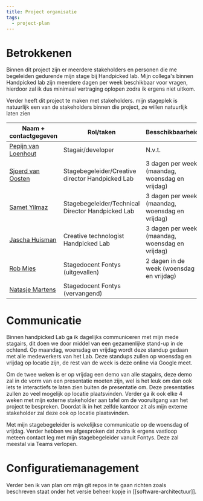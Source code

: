 ```yaml
---
title: Project organisatie
tags:
  - project-plan
---
```

# Betrokkenen
Binnen dit project zijn er meerdere stakeholders en personen die me begeleiden gedurende mijn stage bij Handpicked lab. Mijn collega's binnen Handpicked lab zijn meerdere dagen per week beschikbaar voor vragen, hierdoor zal ik dus minimaal vertraging oplopen zodra ik ergens niet uitkom. 

Verder heeft dit project te maken met stakeholders. mijn stageplek is natuurlijk een van de stakeholders binnen die project, ze willen natuurlijk laten zien 

| Naam + contactgegeven | Rol/taken | Besschikbaarheid |
| ---- | ---- | ---- |
| [Pepijn van Loenhout](mailto:pvloenhout@handpickedagencies.com) | Stagair/developer | N.v.t. |
| [Sjoerd van Oosten](mailto:svoosten@handpickedagencies.com) | Stagebegeleider/Creative director Handpicked Lab | 3 dagen per week (maandag, woensdag en vrijdag) |
| [Samet Yilmaz](mailto:syilmaz@handpickedagencies.com) | Stagebegeleider/Technical Director Handpicked Lab | 3 dagen per week (maandag, woensdag en vrijdag) |
| [Jascha Huisman](mailto:) | Creative technologist Handpicked Lab | 3 dagen per week (maandag, woensdag en vrijdag) |
| [Rob Mies](mailto:rob.mies@fontys.nl) | Stagedocent Fontys (uitgevallen) | 2 dagen in de week (woensdag en vrijdag) |
| [Natasje Martens](mailto:n.martens@fontys.nl) | Stagedocent Fontys (vervangend) |  |

# Communicatie
Binnen handpicked Lab ga ik dagelijks communiceren met mijn mede stagairs, dit doen we door middel van een gezamenlijke stand-up in de ochtend. Op maandag, woensdag en vrijdag wordt deze standup gedaan met alle medewerkers van het Lab. Deze standups zullen op woensdag en vrijdag op locatie zijn, de rest van de week is deze online via Google meet. 

Om de twee weken is er op vrijdag een demo van alle stagairs, deze demo zal in de vorm van een presentatie moeten zijn, wel is het leuk om dan ook iets te interactiefs te laten zien buiten de presentatie om. Deze presentaties zullen zo veel mogelijk op locatie plaatsvinden. Verder ga ik ook elke 4 weken met mijn externe stakeholder aan tafel om de vooruitgang van het project te bespreken. Doordat ik in het zelfde kantoor zit als mijn externe stakeholder zal deze ook op locatie plaatsvinden.

Met mijn stagebegeleider is wekelijkse communicatie op de woensdag of vrijdag. Verder hebben we afgesproken dat zodra ik ergens vastloop meteen contact leg met mijn stagebegeleider vanuit Fontys. Deze zal meestal via Teams verlopen. 

# Configuratiemanagement
Verder ben ik van plan om mijn git repos in te gaan richten zoals beschreven staat onder het versie beheer kopje in [[software-architectuur]].
